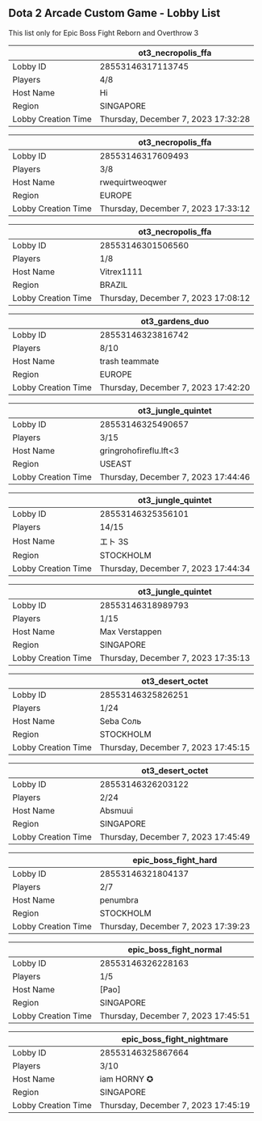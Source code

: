 ## Dota 2 Arcade Custom Game - Lobby List

This list only for Epic Boss Fight Reborn and Overthrow 3

|  | ot3_necropolis_ffa |
| ------ | ------ |
| Lobby ID | 28553146317113745 |
| Players | 4/8 |
| Host Name | Hi |
| Region | SINGAPORE |
| Lobby Creation Time | Thursday, December 7, 2023 17:32:28 |


|  | ot3_necropolis_ffa |
| ------ | ------ |
| Lobby ID | 28553146317609493 |
| Players | 3/8 |
| Host Name | rwequirtweoqwer |
| Region | EUROPE |
| Lobby Creation Time | Thursday, December 7, 2023 17:33:12 |


|  | ot3_necropolis_ffa |
| ------ | ------ |
| Lobby ID | 28553146301506560 |
| Players | 1/8 |
| Host Name | Vitrex1111 |
| Region | BRAZIL |
| Lobby Creation Time | Thursday, December 7, 2023 17:08:12 |


|  | ot3_gardens_duo |
| ------ | ------ |
| Lobby ID | 28553146323816742 |
| Players | 8/10 |
| Host Name | trash teammate |
| Region | EUROPE |
| Lobby Creation Time | Thursday, December 7, 2023 17:42:20 |


|  | ot3_jungle_quintet |
| ------ | ------ |
| Lobby ID | 28553146325490657 |
| Players | 3/15 |
| Host Name | gringrohofireflu.lft<3 |
| Region | USEAST |
| Lobby Creation Time | Thursday, December 7, 2023 17:44:46 |


|  | ot3_jungle_quintet |
| ------ | ------ |
| Lobby ID | 28553146325356101 |
| Players | 14/15 |
| Host Name | エト 3S |
| Region | STOCKHOLM |
| Lobby Creation Time | Thursday, December 7, 2023 17:44:34 |


|  | ot3_jungle_quintet |
| ------ | ------ |
| Lobby ID | 28553146318989793 |
| Players | 1/15 |
| Host Name | Max Verstappen |
| Region | SINGAPORE |
| Lobby Creation Time | Thursday, December 7, 2023 17:35:13 |


|  | ot3_desert_octet |
| ------ | ------ |
| Lobby ID | 28553146325826251 |
| Players | 1/24 |
| Host Name | Seba Соль |
| Region | STOCKHOLM |
| Lobby Creation Time | Thursday, December 7, 2023 17:45:15 |


|  | ot3_desert_octet |
| ------ | ------ |
| Lobby ID | 28553146326203122 |
| Players | 2/24 |
| Host Name | Absmuui |
| Region | SINGAPORE |
| Lobby Creation Time | Thursday, December 7, 2023 17:45:49 |


|  | epic_boss_fight_hard |
| ------ | ------ |
| Lobby ID | 28553146321804137 |
| Players | 2/7 |
| Host Name | penumbra |
| Region | STOCKHOLM |
| Lobby Creation Time | Thursday, December 7, 2023 17:39:23 |


|  | epic_boss_fight_normal |
| ------ | ------ |
| Lobby ID | 28553146326228163 |
| Players | 1/5 |
| Host Name | [Pao] |
| Region | SINGAPORE |
| Lobby Creation Time | Thursday, December 7, 2023 17:45:51 |


|  | epic_boss_fight_nightmare |
| ------ | ------ |
| Lobby ID | 28553146325867664 |
| Players | 3/10 |
| Host Name | iam HORNY ✪ |
| Region | SINGAPORE |
| Lobby Creation Time | Thursday, December 7, 2023 17:45:19 |


